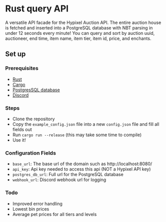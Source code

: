 # Rust query API
A versatile API facade for the Hypixel Auction API. The entire auction house is fetched and inserted into a PostgreSQL database with NBT parsing in under 12 seconds every minute! You can query and sort by auction uuid, auctioneer, end time, item name, item tier, item id, price, and enchants.

## Set up
### Prerequisites
- [Rust](https://www.rust-lang.org/tools/install)
- [Cargo](https://doc.rust-lang.org/cargo/getting-started/installation.html)
- [PostgresSQL database](https://www.postgresql.org/)
- [Discord](https://discord.com/)

### Steps
- Clone the repository
- Copy the `example_config.json` file into a new `config.json` file and fill all fields out
- Run `cargo run --release` (this may take some time to compile)
- Use it!

### Configuration Fields
- `base_url`: The base url of the domain such as http://localhost:8080/
- `api_key`: Api key needed to access this api (NOT a Hypixel API key)
- `postgres_db_url`: Full url for the PostgreSQL database
- `webhook_url`: Discord webhook url for logging


### Todo
- Improved error handling
- Lowest bin prices
- Average pet prices for all tiers and levels